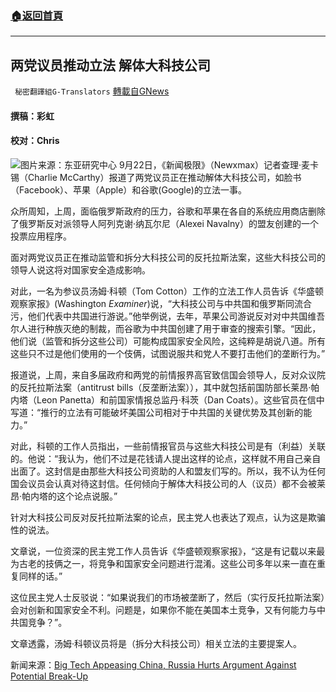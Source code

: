 ###  [:house:返回首頁](https://github.com/ourhimalayas/txt)
---


## 两党议员推动立法 解体大科技公司
` 秘密翻譯組G-Translators` [轉載自GNews](https://gnews.org/zh-hans/1549625/)

#### 撰稿：彩虹

#### 校对：Chris
![](https://assets.gnews.org/wp-content/uploads/2021/09/图片1-2-3.png)图片来源：东亚研究中心
9月22日，《新闻极限》（Newxmax）记者查理·麦卡锡（Charlie McCarthy）报道了两党议员正在推动解体大科技公司，如脸书（Facebook）、苹果（Apple）和谷歌(Google)的立法一事。

众所周知，上周，面临俄罗斯政府的压力，谷歌和苹果在各自的系统应用商店删除了俄罗斯反对派领导人阿列克谢·纳瓦尔尼（Alexei Navalny）的盟友创建的一个投票应用程序。

面对两党议员正在推动监管和拆分大科技公司的反托拉斯法案，这些大科技公司的领导人说这将对国家安全造成影响。

对此，一名为参议员汤姆·科顿（Tom Cotton）工作的立法工作人员告诉《华盛顿观察家报》(Washington *Examiner*)说，“大科技公司与中共国和俄罗斯同流合污，他们代表中共国进行游说。”他举例说，去年，苹果公司游说反对对中共国维吾尔人进行种族灭绝的制裁，而谷歌为中共国创建了用于审查的搜索引擎。“因此，他们说（监管和拆分这些公司）可能构成国家安全风险，这纯粹是胡说八道。所有这些只不过是他们使用的一个伎俩，试图说服共和党人不要打击他们的垄断行为。”

报道说，上周，来自多届政府和两党的前情报界高官致信国会领导人，反对众议院的反托拉斯法案（antitrust bills（反垄断法案）），其中就包括前国防部长莱昂·帕内塔（Leon Panetta）和前国家情报总监丹·科茨（Dan Coats）。这些官员在信中写道：“推行的立法有可能破坏美国公司相对于中共国的关键优势及其创新的能力。”

对此，科顿的工作人员指出，一些前情报官员与这些大科技公司是有（利益）关联的。他说：“我认为，他们不过是花钱请人提出这样的论点，这样就不用自己亲自出面了。这封信是由那些大科技公司资助的人和盟友们写的。所以，我不认为任何国会议员会认真对待这封信。任何倾向于解体大科技公司的人（议员）都不会被莱昂·帕内塔的这个论点说服。”

针对大科技公司反对反托拉斯法案的论点，民主党人也表达了观点，认为这是欺骗性的说法。

文章说，一位资深的民主党工作人员告诉《华盛顿观察家报》，“这是有记载以来最为古老的技俩之一，将竞争和国家安全问题进行混淆。这些公司多年以来一直在重复同样的话。”

这位民主党人士反驳说：“如果说我们的市场被垄断了，然后（实行反托拉斯法案）会对创新和国家安全不利。问题是，如果你不能在美国本土竞争，又有何能力与中共国竞争？”。

文章透露，汤姆·科顿议员将是（拆分大科技公司）相关立法的主要提案人。

新闻来源：[Big Tech Appeasing China, Russia Hurts Argument Against Potential Break-Up](https://www.newsmax.com/newsfront/bigtech-break-up-antitrust-china/2021/09/22/id/1037492/)
